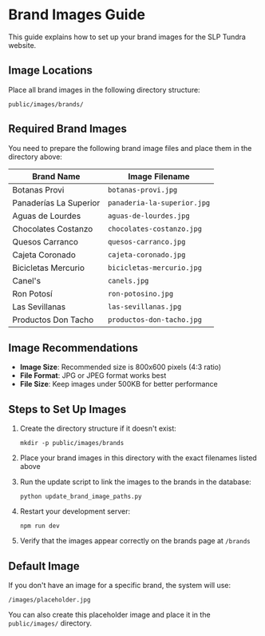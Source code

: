 # Brand Images Guide

This guide explains how to set up your brand images for the SLP Tundra website.

## Image Locations

Place all brand images in the following directory structure:

```
public/images/brands/
```

## Required Brand Images

You need to prepare the following brand image files and place them in the directory above:

| Brand Name | Image Filename |
|------------|---------------|
| Botanas Provi | `botanas-provi.jpg` |
| Panaderías La Superior | `panaderia-la-superior.jpg` |
| Aguas de Lourdes | `aguas-de-lourdes.jpg` |
| Chocolates Costanzo | `chocolates-costanzo.jpg` |
| Quesos Carranco | `quesos-carranco.jpg` |
| Cajeta Coronado | `cajeta-coronado.jpg` |
| Bicicletas Mercurio | `bicicletas-mercurio.jpg` |
| Canel's | `canels.jpg` |
| Ron Potosí | `ron-potosino.jpg` |
| Las Sevillanas | `las-sevillanas.jpg` |
| Productos Don Tacho | `productos-don-tacho.jpg` |

## Image Recommendations

- **Image Size**: Recommended size is 800x600 pixels (4:3 ratio)
- **File Format**: JPG or JPEG format works best
- **File Size**: Keep images under 500KB for better performance

## Steps to Set Up Images

1. Create the directory structure if it doesn't exist:
   ```
   mkdir -p public/images/brands
   ```

2. Place your brand images in this directory with the exact filenames listed above

3. Run the update script to link the images to the brands in the database:
   ```
   python update_brand_image_paths.py
   ```

4. Restart your development server:
   ```
   npm run dev
   ```

5. Verify that the images appear correctly on the brands page at `/brands`

## Default Image

If you don't have an image for a specific brand, the system will use:
```
/images/placeholder.jpg
```

You can also create this placeholder image and place it in the `public/images/` directory. 